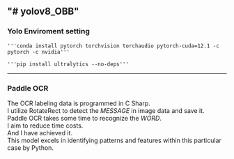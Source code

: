 "# yolov8_OBB" 
---

### Yolo Enviroment setting
    '''conda install pytorch torchvision torchaudio pytorch-cuda=12.1 -c pytorch -c nvidia'''  
    
    '''pip install ultralytics --no-deps'''  

---
### Paddle OCR  
The OCR labeling data is programmed in C Sharp.  
I utilize RotateRect to detect the *MESSAGE* in image data and save it.  
Paddle OCR takes some time to recognize the *WORD*.  
I aim to reduce time costs.  
And I have achieved it.  
This model excels in identifying patterns and features within this particular case by Python.  
